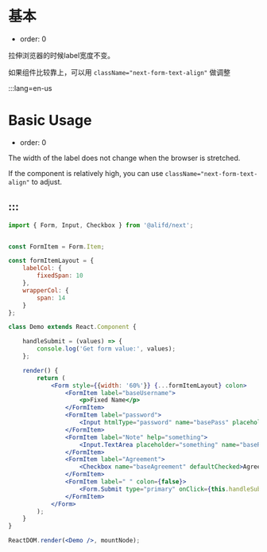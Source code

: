 # 基本

- order: 0

拉伸浏览器的时候label宽度不变。

如果组件比较靠上，可以用 `className="next-form-text-align"` 做调整

:::lang=en-us
# Basic Usage

- order: 0

The width of the label does not change when the browser is stretched.

If the component is relatively high, you can use `className="next-form-text-align"` to adjust.

:::
---

````jsx
import { Form, Input, Checkbox } from '@alifd/next';


const FormItem = Form.Item;

const formItemLayout = {
    labelCol: {
        fixedSpan: 10
    },
    wrapperCol: {
        span: 14
    }
};

class Demo extends React.Component {

    handleSubmit = (values) => {
        console.log('Get form value:', values);
    };

    render() {
        return (
            <Form style={{width: '60%'}} {...formItemLayout} colon>
                <FormItem label="baseUsername">
                    <p>Fixed Name</p>
                </FormItem>
                <FormItem label="password">
                    <Input htmlType="password" name="basePass" placeholder="Please Enter Password"/>
                </FormItem>
                <FormItem label="Note" help="something">
                    <Input.TextArea placeholder="something" name="baseRemark" />
                </FormItem>
                <FormItem label="Agreement">
                    <Checkbox name="baseAgreement" defaultChecked>Agree</Checkbox>
                </FormItem>
                <FormItem label=" " colon={false}>
                    <Form.Submit type="primary" onClick={this.handleSubmit}>Confirm</Form.Submit>
                </FormItem>
            </Form>
        );
    }
}

ReactDOM.render(<Demo />, mountNode);
````
